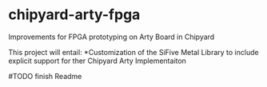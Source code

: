 # chipyard-arty-fpga
Improvements for FPGA prototyping on Arty Board in Chipyard

This project will entail:
*Customization of the SiFive Metal Library to include explicit support 
for ther Chipyard Arty Implementaiton

#TODO finish Readme
